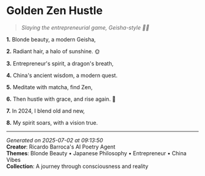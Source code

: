 # Golden Zen Hustle

> *Slaying the entrepreneurial game, Geisha-style 💛🎎*

**1.** Blonde beauty, a modern Geisha,


**2.** Radiant hair, a halo of sunshine. 🌞


**3.** Entrepreneur's spirit, a dragon's breath,


**4.** China's ancient wisdom, a modern quest.


**5.** Meditate with matcha, find Zen,


**6.** Then hustle with grace, and rise again. 💪


**7.** In 2024, I blend old and new,


**8.** My spirit soars, with a vision true.



---

*Generated on 2025-07-02 at 09:13:50*  
**Creator**: Ricardo Barroca's AI Poetry Agent  
**Themes**: Blonde Beauty • Japanese Philosophy • Entrepreneur • China Vibes  
**Collection**: A journey through consciousness and reality